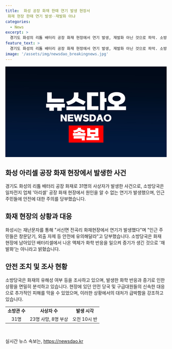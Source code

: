 ```yaml
---
title:  화성 공장 화재 한때 연기 발생 현장서
 화재 현장 한때 연기 발생‥재발화 아냐
categories:
  - News
excerpt: >
  경기도 화성의 리튬 배터리 공장 화재 현장에서 연기 발생, 재발화 아닌 것으로 파악. 소방당국은 화학 반응으로 생긴 증기로 재발화는 아닌 것으로 밝힘. 어제 화재로 31명의 사상자 발생. 현장 조사 중.
feature_text: >
  경기도 화성의 리튬 배터리 공장 화재 현장에서 연기 발생, 재발화 아닌 것으로 파악. 소방당국은 화학 반응으로 생긴 증기로 재발화는 아닌 것으로 밝힘. 어제 화재로 31명의 사상자 발생. 현장 조사 중.
image: '/assets/img/newsdao_breakingnews.jpg'
---
```


<p><img src="/assets/img/newsdao_breakingnews.jpg" alt="implanttips 속보" /></p>

<h2 data-ke-size="size26">화성 아리셀 공장 화재 현장에서 발생한 사건</h2>

<p data-ke-size="size16">경기도 화성의 리튬 배터리 공장 화재로 31명의 사상자가 발생한 사건으로, 소방당국은 일차전지 업체 '아리셀' 공장 화재 현장에서 원인을 알 수 없는 연기가 발생했으며, 인근 주민들에 안전에 대한 주의를 당부했습니다.</p>

<h2 data-ke-size="size26">화재 현장의 상황과 대응</h2>

<p data-ke-size="size16">화성시는 재난문자를 통해 "서신면 전곡리 화재현장에서 연기가 발생했다"며 "인근 주민들은 창문닫기, 외출 자제 등 안전에 유의해달라"고 당부했습니다. 소방당국은 화재 현장에 남아있던 배터리셀에서 나온 액체가 화학 반응을 일으켜 증기가 생긴 것으로 '재발화'는 아니라고 밝혔습니다.</p>

<h2 data-ke-size="size26">안전 조치 및 조사 현황</h2>

<p data-ke-size="size16">소방당국은 화재의 유해성 여부 등을 조사하고 있으며, 발생한 화학 반응과 증기로 인한 상황을 면밀히 분석하고 있습니다. 현장에 있던 안전 당국 및 구급대원들의 신속한 대응으로 추가적인 피해를 막을 수 있었으며, 이러한 상황에서의 대처가 급박함을 강조하고 있습니다.</p>

<table>
  <tr>
    <td style="text-align: center; height: 17px;"><b>소방관 수</b></td>
    <td style="text-align: center; height: 17px;"><b>사상자 수</b></td>
    <td style="text-align: center; height: 17px;"><b>발생 시각</b></td>
  </tr>
  <tr>
    <td style="text-align: center; height: 17px;">31명</td>
    <td style="text-align: center; height: 17px;">23명 사망, 8명 부상</td>
    <td style="text-align: center; height: 17px;">오전 10시 반</td>
  </tr>
</table>

<p data-ke-size="size16">&nbsp;</p>
실시간 뉴스 속보는, <a href="https://newsdao.kr" rel="dofollow">https://newsdao.kr</a>


